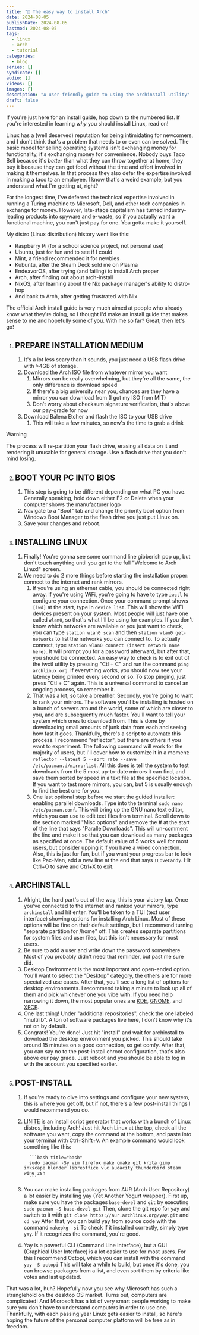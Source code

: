 ```yaml
---
title: " The easy way to install Arch"
date: 2024-08-05
publishDate: 2024-08-05
lastmod: 2024-08-05
tags:
  - linux
  - arch
  - tutorial
categories:
  - blog
series: []
syndicate: []
audio: []
videos: []
images: []
description: "A user-friendly guide to using the archinstall utility"
draft: false
---
```


<!--markdownlint-disable MD029 MD030 MD013-->

If you're just here for an install guide, hop down to the numbered list. If
you're interested in learning _why_ you should install Linux, read on!

Linux has a (well deserved) reputation for being intimidating for newcomers, and
I don't think that's a problem that needs to or even can be solved. The basic
model for selling operating systems isn't exchanging money for functionality,
it's exchanging money for convenience. Nobody buys Taco Bell because it's
_better_ than what they can throw together at home, they buy it because they can
get food without the time and effort involved in making it themselves. In that
process they also defer the expertise involved in making a taco to an employee.
I know that's a weird example, but you understand what I'm getting at, right?

For the longest time, I've deferred the technical expertise involved in running
a Turing machine to Microsoft, Dell, and other tech companies in exchange for
money. However, late-stage capitalism has turned industry-leading products into
spyware and e-waste, so if you actually want a functional machine, you can't
just pay for one. You gotta make it yourself.

My distro (Linux distribution) history went like this:

- Raspberry Pi (for a school science project, not personal use)
- Ubuntu, just for fun and to see if I could
- Mint, a friend recommended it for newbies
- Kubuntu, after the Steam Deck sold me on Plasma
- EndeavorOS, after trying (and failing) to install Arch proper
- Arch, after finding out about arch-install
- NixOS, after learning about the Nix package manager's ability to distro-hop
- And back to Arch, after getting frustrated with Nix

The official Arch install guide is very much aimed at people who already know
what they're doing, so I thought I'd make an install guide that makes sense to
me and hopefully some of you. With me so far? Great, then let's go!

1. ## PREPARE INSTALLATION MEDIUM

   1. It's a lot less scary than it sounds, you just need a USB flash drive with
      \>4GB of storage.
   2. Download the Arch ISO file from whatever mirror you want
      1. Mirrors can be really overwhelming, but they're all the same, the only
         difference is download speed
      2. If there's a big university near you, chances are they have a mirror
         you can download from (I got my ISO from MIT)
      3. Don't worry about checksum signature verification, that's above our
         pay-grade for now
   3. Download Balena Etcher and flash the ISO to your USB drive
      1. This will take a few minutes, so now's the time to grab a drink

> [!warning]
>
> The process will re-partition your flash drive, erasing all data on it and
> rendering it unusable for general storage. Use a flash drive that you don't
> mind losing.

2.  ## BOOT YOUR PC INTO BIOS

    1. This step is going to be different depending on what PC you have.
       Generally speaking, hold down either F2 or Delete when your computer
       shows the manufacturer logo
    2. Navigate to a "Boot" tab and change the priority boot option from Windows
       Boot Manager to the flash drive you just put Linux on.
    3. Save your changes and reboot.

3.  ## INSTALLING LINUX

    1. Finally! You're gonna see some command line gibberish pop up, but don't
       touch anything until you get to the full "Welcome to Arch Linux!" screen.
    2. We need to do 2 more things before starting the installation proper:
       connect to the internet and rank mirrors.
       1. If you're using an ethernet cable, you should be connected right away.
          If you're using WiFi, you're going to have to type `iwctl` to
          configure your connection. Once your command prompt shows `[iwd]` at
          the start, type in `device list`. This will show the WiFi devices
          present on your system. Most people will just have one called `wlan0`,
          so that's what I'll be using for examples. If you don't know which
          networks are available or you just want to check, you can type
          `station wlan0 scan` and then `station wlan0 get-networks` to list the
          networks you can connect to. To actually connect, type
          `station wlan0 connect (insert network name here)`. It will prompt you
          for a password afterward, but after that, you should be connected. An
          easy way to check is to exit out of the iwctl utility by pressing
          "Ctl + C" and run the command `ping archlinux.org`. If everything
          works, you should now see your latency being printed every second or
          so. To stop pinging, just press "Ctl + C" again. This is a universal
          command to cancel an ongoing process, so remember it.
       2. That was a lot, so take a breather. Secondly, you're going to want to
          rank your mirrors. The software you'll be installing is hosted on a
          bunch of servers around the world, some of which are closer to you,
          and are subsequently much faster. You'll want to tell your system
          which ones to download from. This is done by downloading small amounts
          of junk data from each and seeing how fast it goes. Thankfully,
          there's a script to automate this process. I recommend "reflector",
          but there are others if you want to experiment. The following command
          will work for the majority of users, but I'll cover how to customize
          it in a moment:
          `reflector --latest 5 --sort rate --save /etc/pacman.d/mirrorlist`.
          All this does is tell the system to test downloads from the 5 most
          up-to-date mirrors it can find, and save them sorted by speed in a
          text file at the specified location. If you want to test more mirrors,
          you can, but 5 is usually enough to find the best one for you.
       3. One last optional step before we start the guided installer: enabling
          parallel downloads. Type into the terminal
          `sudo nano /etc/pacman.conf`. This will bring up the GNU nano text
          editor, which you can use to edit text files from terminal. Scroll
          down to the section marked "Misc options" and remove the # at the
          start of the line that says "ParallelDownloads". This will un-comment
          the line and make it so that you can download as many packages as
          specified at once. The default value of 5 works well for most users,
          but consider upping it if you have a wired connection. Also, this is
          just for fun, but if you want your progress bar to look like Pac-Man,
          add a new line at the end that says `ILoveCandy`. Hit Ctrl+O to save
          and Ctrl+X to exit.

4.  ## ARCHINSTALL

    1. Alright, the hard part's out of the way, this is your victory lap. Once
       you've connected to the internet and ranked your mirrors, type
       `archinstall` and hit enter. You'll be taken to a TUI (text user
       interface) showing options for installing Arch Linux. Most of these
       options will be fine on their default settings, but I recommend turning
       "separate partition for /home" off. This creates separate partitions for
       system files and user files, but this isn't necessary for most users.
    2. Be sure to add a user and write down the password somewhere. Most of you
       probably didn't need that reminder, but past me sure did.
    3. Desktop Environment is the most important and open-ended option. You'll
       want to select the "Desktop" category, the others are for more
       specialized use cases. After that, you'll see a long list of options for
       desktop environments. I recommend taking a minute to look up all of them
       and pick whichever one you vibe with. If you need help narrowing it down,
       the most popular ones are [KDE](https://kde.org/),
       [GNOME](https://www.gnome.org/), and [XFCE](https://xfce.org/).
    4. One last thing! Under "additional repositories", check the one labeled
       "multilib". A ton of software packages live here, I don't know why it's
       not on by default.
    5. Congrats! You're done! Just hit "install" and wait for archinstall to
       download the desktop environment you picked. This should take around 15
       minutes on a good connection, so get comfy. After that, you can say no to
       the post-install chroot configuration, that's also above our pay grade.
       Just reboot and you should be able to log in with the account you
       specified earlier.

5.  ## POST-INSTALL

    1.  If you're ready to dive into settings and configure your new system,
        this is where you get off, but if not, there's a few post-install things
        I would recommend you do.
    2.  [LINITE](https://jplsek.github.io/Linite/) is an install script
        generator that works with a bunch of Linux distros, including Arch! Just
        hit Arch Linux at the top, check all the software you want, copy the
        command at the bottom, and paste into your terminal with Ctrl+Shift+V.
        An example command would look something like this:
        <!-- markdownlint-disable-next-line -->

              ```bash title="bash"
              sudo pacman -Sy vim firefox make cmake git krita gimp inkscape blender libreoffice vlc audacity thunderbird steam wine zsh
              ```

    3.  You can make installing packages from AUR (Arch User Repository) a lot
        easier by installing yay (Yet Another Yogurt wrapper). First up, make
        sure you have the packages `base-devel` and `git` by executing
        `sudo pacman -S base-devel git` Then, clone the git repo for yay and
        switch to it with `git clone https://aur.archlinux.org/yay.git` and
        `cd yay` After that, you can build yay from source code with the command
        `makepkg -si` To check if it installed correctly, simply type `yay`. If
        it recognizes the command, you're good.
    4.  Yay is a powerful CLI (Command Line Interface), but a GUI (Graphical
        User Interface) is a lot easier to use for most users. For this I
        recommend Octopi, which you can install with the command `yay -S octopi`
        This will take a while to build, but once it's done, you can browse
        packages from a list, and even sort them by criteria like votes and last
        updated.

That was a lot, huh? Hopefully now you see why Microsoft has such a stranglehold
on the desktop OS market. Turns out, computers are complicated! And Microsoft
has a lot of very smart people working to make sure you don't have to understand
computers in order to use one. Thankfully, with each passing year Linux gets
easier to install, so here's hoping the future of the personal computer platform
will be free as in freedom.
